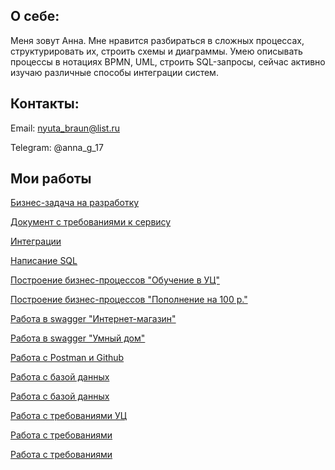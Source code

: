 ## О себе: 

Меня зовут Анна. Мне нравится разбираться в сложных процессах, структурировать их, строить схемы и диаграммы. Умею описывать процессы в нотациях BPMN, UML, строить SQL-запросы, сейчас активно изучаю различные способы интеграции систем. 

## Контакты:

Email: nyuta_braun@list.ru

Telegram: @anna_g_17


## Мои работы
[Бизнес-задача на разработку](./Бизнес%20–%20задача%20на%20разработку/проектирование%20нового%20метода%20API.md)

[Документ с требованиями к сервису](./документ%20с%20требованиями%20к%20сервису/за%20честный%20бизнес.md)

[Интеграции](./Интеграции/интеграции.md)

[Написание SQL](./написание%20sql/написание%20sql.md)

[Построение бизнес-процессов "Обучение в УЦ" ](./Построение%20бизнес-процессов/бизнес-процесс%20обучения%20в%20УЦ%20.md)

[Построение бизнес-процессов "Пополнение на 100 р."](./Построение%20бизнес-процессов/бизнес-процесс%20пополнение%20на%20100р%20.md)

[Работа в swagger "Интернет-магазин"](./Работа%20в%20swagger/интернет-магазин.md)

[Работа в swagger "Умный дом"](./Работа%20в%20swagger/умный%20дом.md)

[Работа с Postman и Github](./Работа%20с%20Postman%20и%20Github/Аутентификация%20и%20авторизация..md)

[Работа с базой данных](./Работа%20с%20базой%20данных/Проектирование%20БД%20заказы.md)

[Работа с базой данных](./Работа%20с%20базой%20данных/Проектирование%20БД%20УЦ%20.md)

[Работа с требованиями УЦ ](./Работа%20с%20требованиями/FT%20И%20NFT.md)

[Работа с требованиями ](./Работа%20с%20требованиями/Работа%20с%20требованиями%201.md)

[Работа с требованиями ](./Работа%20с%20требованиями/Работа%20с%20требованиями%202%20.md)



